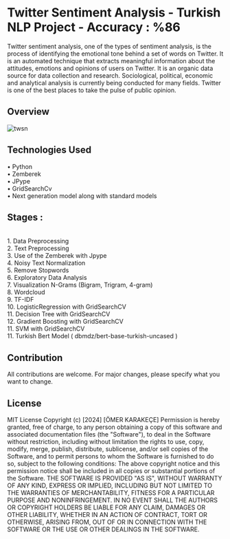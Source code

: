<h1>Twitter Sentiment Analysis - Turkish NLP Project - Accuracy : %86 </h1>
Twitter sentiment analysis, one of the types of sentiment analysis, is the process of identifying the emotional tone behind a set of words on Twitter. It is an automated technique that extracts meaningful information about the attitudes, emotions and opinions of users on Twitter.
It is an organic data source for data collection and research. Sociological, political, economic and analytical analysis is currently being conducted for many fields. Twitter is one of the best places to take the pulse of public opinion.

<h2>Overview</h2>

![twsn](https://github.com/omerkrkcc/ML-Telephone-Price-Range-Determination-97-Accuracy/assets/92057033/1ac220ba-4e33-41f3-92ae-3c137f43c03e)

<h2>Technologies Used </h2>
    • Python 
<br>• Zemberek 
<br>• JPype 
<br>• GridSearchCv 
<br>• Next generation model along with standard models 

<h2>Stages :</h2>

<br> 1.  Data Preprocessing
<br> 2.  Text Preprocessing
<br> 3.  Use of the Zemberek with Jpype
<br> 4.  Noisy Text Normalization 
<br> 5.  Remove Stopwords
<br> 6.  Exploratory Data Analysis
<br> 7.  Visualization N-Grams (Bigram, Trigram, 4-gram)
<br> 8.  Wordcloud
<br> 9.  TF-IDF 
<br> 10. LogisticRegression with GridSearchCV
<br> 11. Decision Tree with GridSearchCV
<br> 12. Gradient Boosting with GridSearchCV
<br> 11. SVM with GridSearchCV
<br> 11. Turkish Bert Model ( dbmdz/bert-base-turkish-uncased ) 


## Contribution
All contributions are welcome. For major changes, please specify what you want to change.

## License
MIT License Copyright (c) [2024] [ÖMER KARAKEÇE]
Permission is hereby granted, free of charge, to any person obtaining a copy of this software 
and associated documentation files (the "Software"), to deal in the Software without restriction, 
including without limitation the rights to use, copy, modify, merge, publish, distribute, sublicense, 
and/or sell copies of the Software, and to permit persons to whom the Software is furnished to do so, 
subject to the following conditions: The above copyright notice and this permission notice shall be 
included in all copies or substantial portions of the Software. THE SOFTWARE IS PROVIDED "AS IS", 
WITHOUT WARRANTY OF ANY KIND, EXPRESS OR IMPLIED, INCLUDING BUT NOT LIMITED TO THE WARRANTIES OF 
MERCHANTABILITY, FITNESS FOR A PARTICULAR PURPOSE AND NONINFRINGEMENT. IN NO EVENT SHALL THE AUTHORS 
OR COPYRIGHT HOLDERS BE LIABLE FOR ANY CLAIM, DAMAGES OR OTHER LIABILITY, WHETHER IN AN ACTION OF CONTRACT, 
TORT OR OTHERWISE, ARISING FROM, OUT OF OR IN CONNECTION WITH THE SOFTWARE OR THE USE OR OTHER DEALINGS 
IN THE SOFTWARE.
